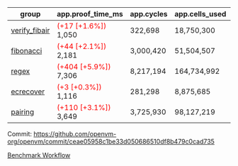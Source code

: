 | group | app.proof_time_ms | app.cycles | app.cells_used | leaf.proof_time_ms | leaf.cycles | leaf.cells_used |
| -- | -- | -- | -- | -- | -- | -- |
| [verify_fibair](https://github.com/openvm-org/openvm/blob/benchmark-results/benchmarks-pr/1934/verify_fibair-ceae05958c1be33d050686510df8b479c0cad735.md) |<span style='color: red'>(+17 [+1.6%])</span> 1,050 |  322,698 |  18,750,300 |- | - | - |
| [fibonacci](https://github.com/openvm-org/openvm/blob/benchmark-results/benchmarks-pr/1934/fibonacci-ceae05958c1be33d050686510df8b479c0cad735.md) |<span style='color: red'>(+44 [+2.1%])</span> 2,181 |  3,000,420 |  51,504,507 |- | - | - |
| [regex](https://github.com/openvm-org/openvm/blob/benchmark-results/benchmarks-pr/1934/regex-ceae05958c1be33d050686510df8b479c0cad735.md) |<span style='color: red'>(+404 [+5.9%])</span> 7,306 |  8,217,194 |  164,734,992 |- | - | - |
| [ecrecover](https://github.com/openvm-org/openvm/blob/benchmark-results/benchmarks-pr/1934/ecrecover-ceae05958c1be33d050686510df8b479c0cad735.md) |<span style='color: red'>(+3 [+0.3%])</span> 1,116 |  281,298 |  8,875,685 |- | - | - |
| [pairing](https://github.com/openvm-org/openvm/blob/benchmark-results/benchmarks-pr/1934/pairing-ceae05958c1be33d050686510df8b479c0cad735.md) |<span style='color: red'>(+110 [+3.1%])</span> 3,649 |  3,725,930 |  98,127,219 |- | - | - |


Commit: https://github.com/openvm-org/openvm/commit/ceae05958c1be33d050686510df8b479c0cad735

[Benchmark Workflow](https://github.com/openvm-org/openvm/actions/runs/16780220649)
